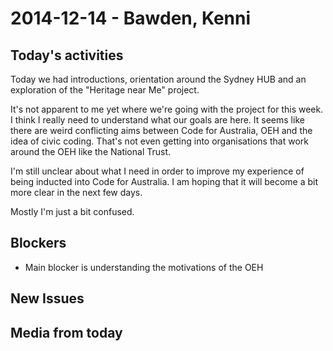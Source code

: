 # 2014-12-14 - Bawden, Kenni

## Today's activities 

Today we had introductions, orientation around the Sydney HUB and an exploration of the "Heritage near Me" project.

It's not apparent to me yet where we're going with the project for this week.
I think I really need to understand what our goals are here.
It seems like there are weird conflicting aims between Code for Australia, OEH and the idea of civic coding.
That's not even getting into organisations that work around the OEH like the National Trust.

I'm still unclear about what I need in order to improve my experience of being inducted into Code for Australia.
I am hoping that it will become a bit more clear in the next few days.

Mostly I'm just a bit confused.

## Blockers 
 * Main blocker is understanding the motivations of the OEH

## New Issues 

## Media from today

